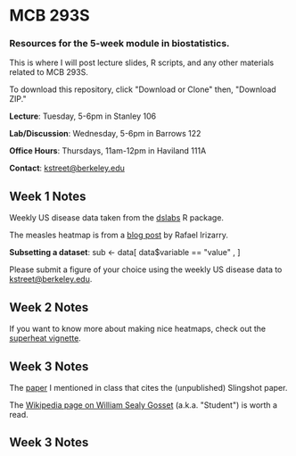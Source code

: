 # MCB 293S
### Resources for the 5-week module in biostatistics.

This is where I will post lecture slides, R scripts, and any other materials related to MCB 293S.

To download this repository, click "Download or Clone" then, "Download ZIP."

**Lecture**: Tuesday, 5-6pm in Stanley 106

**Lab/Discussion**: Wednesday, 5-6pm in Barrows 122

**Office Hours**: Thursdays, 11am-12pm in Haviland 111A

**Contact**: kstreet@berkeley.edu

## Week 1 Notes
Weekly US disease data taken from the [dslabs](https://cran.r-project.org/web/packages/dslabs/index.html) R package.

The measles heatmap is from a [blog post](https://simplystatistics.org/2018/01/22/the-dslabs-package-provides-datasets-for-teaching-data-science/) by Rafael Irizarry.

**Subsetting a dataset**:
sub <- data[ data$variable == "value" , ]

Please submit a figure of your choice using the weekly US disease data to kstreet@berkeley.edu.

## Week 2 Notes
If you want to know more about making nice heatmaps, check out the [superheat vignette](https://rlbarter.github.io/superheat/).

## Week 3 Notes
The [paper](http://www.cell.com/cell-reports/pdfExtended/S2211-1247(18)30075-5) I mentioned in class that cites the (unpublished) Slingshot paper.

The [Wikipedia page on William Sealy Gosset](https://en.wikipedia.org/wiki/William_Sealy_Gosset) (a.k.a. "Student") is worth a read.

## Week 3 Notes
